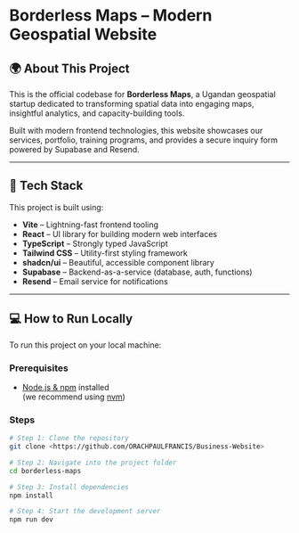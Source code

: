 # Borderless Maps – Modern Geospatial Website

## 🌍 About This Project

This is the official codebase for **Borderless Maps**, a Ugandan geospatial startup dedicated to transforming spatial data into engaging maps, insightful analytics, and capacity-building tools.

Built with modern frontend technologies, this website showcases our services, portfolio, training programs, and provides a secure inquiry form powered by Supabase and Resend.

---

## 🧰 Tech Stack

This project is built using:

- **Vite** – Lightning-fast frontend tooling
- **React** – UI library for building modern web interfaces
- **TypeScript** – Strongly typed JavaScript
- **Tailwind CSS** – Utility-first styling framework
- **shadcn/ui** – Beautiful, accessible component library
- **Supabase** – Backend-as-a-service (database, auth, functions)
- **Resend** – Email service for notifications

---

## 💻 How to Run Locally

To run this project on your local machine:

### Prerequisites

- [Node.js & npm](https://nodejs.org/) installed  
  (we recommend using [nvm](https://github.com/nvm-sh/nvm#installing-and-updating))

### Steps

```bash
# Step 1: Clone the repository
git clone <https://github.com/ORACHPAULFRANCIS/Business-Website>

# Step 2: Navigate into the project folder
cd borderless-maps

# Step 3: Install dependencies
npm install

# Step 4: Start the development server
npm run dev
